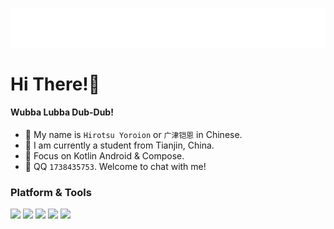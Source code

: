 <p align="center">
<img src="/header.svg" align="center" />
</p>

#  Hi There!🌟
#### Wubba Lubba Dub-Dub!

- 🐲 My name is  `Hirotsu Yoroion` or `广津铠恩` in Chinese.
- 🐶 I am currently a student from Tianjin, China.
- 🌱 Focus on Kotlin Android & Compose.
- 💬 QQ `1738435753`. Welcome to chat with me!

### Platform & Tools

[![](https://img.shields.io/badge/Windows-11-2376bc?style=flat-square&logo=windows&logoColor=ffffff)](https://www.microsoft.com/windows/get-windows-10)
[![](https://img.shields.io/badge/IDE-Visual%20Studio%20Code-blue?&logo=visual-studio-code&logoColor=ffffff)](https://code.visualstudio.com/)
[![](https://img.shields.io/badge/IDE-Android%20Studio-brightgreen?&logo=android-studio&logoColor=#ffffff)](https://code.visualstudio.com/)
[![](https://img.shields.io/badge/Android-Kotlin-blueviolet?logo=android)](https://developer.android.com)
![](https://img.shields.io/badge/Learn-C%23-blue)

